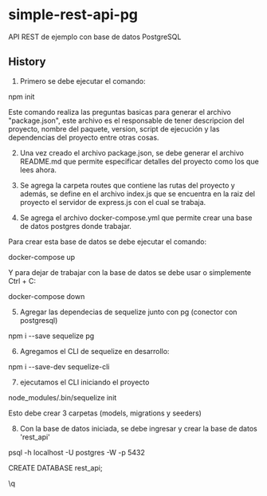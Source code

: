 # simple-rest-api-pg

API REST de ejemplo con base de datos PostgreSQL

## History 

1) Primero se debe ejecutar el comando:

npm init

Este comando realiza las preguntas basicas para generar el archivo "package.json", este archivo es el responsable de tener descripcion del proyecto, nombre del paquete, version, script de ejecución y las dependencias del proyecto entre otras cosas.

2) Una vez creado el archivo package.json, se debe generar el archivo README.md que permite especificar detalles del proyecto como los que lees ahora.

3) Se agrega la carpeta routes que contiene las rutas del proyecto y además, se define en el archivo index.js que se encuentra en la raiz del proyecto el servidor de express.js con el cual se trabaja.

4) Se agrega el archivo docker-compose.yml que permite crear una base de datos postgres donde trabajar.

Para crear esta base de datos se debe ejecutar el comando:

docker-compose up

Y para dejar de trabajar con la base de datos se debe usar o simplemente Ctrl + C:

docker-compose down

5) Agregar las dependecias de sequelize junto con pg (conector con postgresql)

npm i --save sequelize pg

6) Agregamos el CLI de sequelize en desarrollo:

npm i --save-dev sequelize-cli

7) ejecutamos el CLI iniciando el proyecto

node_modules/.bin/sequelize init

Esto debe crear 3 carpetas (models, migrations y seeders)

8) Con la base de datos iniciada, se debe ingresar y crear la base de datos 'rest_api'

  psql -h localhost -U postgres -W -p 5432

  CREATE DATABASE rest_api;

  \q

